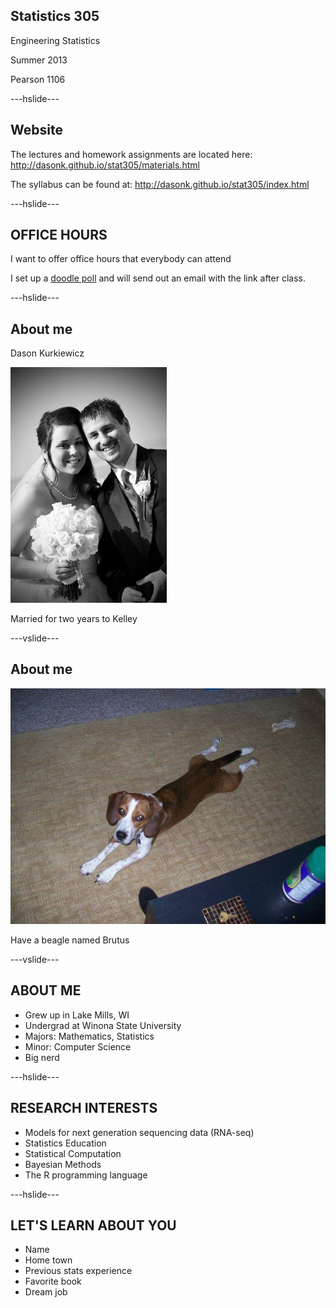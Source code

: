 ## Statistics 305

Engineering Statistics

Summer 2013

Pearson 1106

---hslide---

## Website

The lectures and homework assignments are located here:
<http://dasonk.github.io/stat305/materials.html>

The syllabus can be found at:
<http://dasonk.github.io/stat305/index.html>

---hslide---

## OFFICE HOURS
I want to offer office hours that everybody can attend

I set up a [doodle poll](http://www.doodle.com/5kefygmrrgiuzyxc) and will send out an email with the link after class.

---hslide---

## About me

Dason Kurkiewicz

<img src="../img/Married.jpg" alt="Married" style="width: 250px;"/>

Married for two years to Kelley

---vslide---

## About me

<img src="../img/Brutus.jpg" alt="Brutus" style="width: 600px;"/>

Have a beagle named Brutus

---vslide---

## ABOUT ME
* Grew up in Lake Mills, WI
* Undergrad at Winona State University
* Majors: Mathematics, Statistics
* Minor: Computer Science
* Big nerd

---hslide---

## RESEARCH INTERESTS
* Models for next generation sequencing data (RNA-seq)
* Statistics Education
* Statistical Computation
* Bayesian Methods
* The R programming language

---hslide---

## LET'S LEARN ABOUT YOU

* Name
* Home town
* Previous stats experience
* Favorite book
* Dream job
